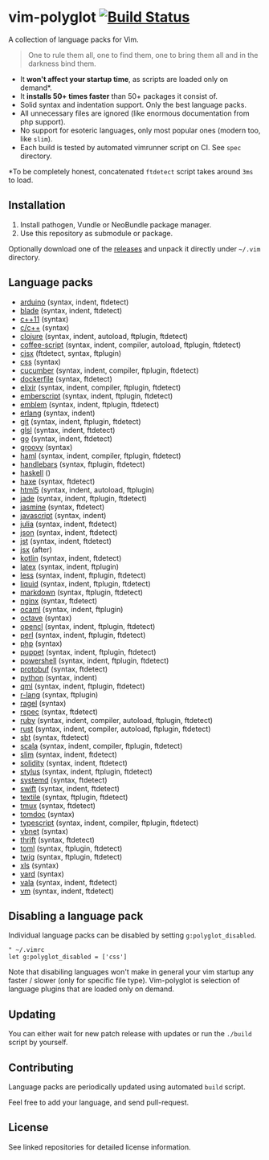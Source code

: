 # vim-polyglot [![Build Status][travis-img-url]][travis-url]

[travis-img-url]: https://travis-ci.org/sheerun/vim-polyglot.png
[travis-url]: https://travis-ci.org/sheerun/vim-polyglot

A collection of language packs for Vim.

> One to rule them all, one to find them, one to bring them all and in the darkness bind them.

- It **won't affect your startup time**, as scripts are loaded only on demand\*.
- It **installs 50+ times faster** than 50+ packages it consist of.
- Solid syntax and indentation support. Only the best language packs.
- All unnecessary files are ignored (like enormous documentation from php support).
- No support for esoteric languages, only most popular ones (modern too, like `slim`).
- Each build is tested by automated vimrunner script on CI. See `spec` directory.

\*To be completely honest, concatenated `ftdetect` script takes around `3ms` to load.

## Installation

1. Install pathogen, Vundle or NeoBundle package manager.
2. Use this repository as submodule or package.

Optionally download one of the [releases](https://github.com/sheerun/vim-polyglot/releases) and unpack it directly under `~/.vim` directory.

## Language packs

- [arduino](https://github.com/sudar/vim-arduino-syntax) (syntax, indent, ftdetect)
- [blade](https://github.com/xsbeats/vim-blade) (syntax, indent, ftdetect)
- [c++11](https://github.com/octol/vim-cpp-enhanced-highlight) (syntax)
- [c/c++](https://github.com/vim-jp/cpp-vim) (syntax)
- [clojure](https://github.com/guns/vim-clojure-static) (syntax, indent, autoload, ftplugin, ftdetect)
- [coffee-script](https://github.com/kchmck/vim-coffee-script) (syntax, indent, compiler, autoload, ftplugin, ftdetect)
- [cjsx](https://github.com/mtscout6/vim-cjsx) (ftdetect, syntax, ftplugin)
- [css](https://github.com/JulesWang/css.vim) (syntax)
- [cucumber](https://github.com/tpope/vim-cucumber) (syntax, indent, compiler, ftplugin, ftdetect)
- [dockerfile](https://github.com/honza/dockerfile.vim) (syntax, ftdetect)
- [elixir](https://github.com/elixir-lang/vim-elixir) (syntax, indent, compiler, ftplugin, ftdetect)
- [emberscript](https://github.com/heartsentwined/vim-ember-script) (syntax, indent, ftplugin, ftdetect)
- [emblem](https://github.com/heartsentwined/vim-emblem) (syntax, indent, ftplugin, ftdetect)
- [erlang](https://github.com/hcs42/vim-erlang-runtime) (syntax, indent)
- [git](https://github.com/tpope/vim-git) (syntax, indent, ftplugin, ftdetect)
- [glsl](https://github.com/tikhomirov/vim-glsl) (syntax, indent, ftdetect)
- [go](https://github.com/fatih/vim-go) (syntax, indent, ftdetect)
- [groovy](https://github.com/vim-scripts/groovy.vim) (syntax)
- [haml](https://github.com/tpope/vim-haml) (syntax, indent, compiler, ftplugin, ftdetect)
- [handlebars](https://github.com/mustache/vim-mustache-handlebars) (syntax, ftplugin, ftdetect)
- [haskell](https://github.com/raichoo/haskell-vim) ()
- [haxe](https://github.com/yaymukund/vim-haxe) (syntax, ftdetect)
- [html5](https://github.com/othree/html5.vim) (syntax, indent, autoload, ftplugin)
- [jade](https://github.com/digitaltoad/vim-jade) (syntax, indent, ftplugin, ftdetect)
- [jasmine](https://github.com/glanotte/vim-jasmine) (syntax, ftdetect)
- [javascript](https://github.com/sheerun/yajs.vim) (syntax, indent)
- [julia](https://github.com/dcjones/julia-minimalist-vim) (syntax, indent, ftdetect)
- [json](https://github.com/sheerun/vim-json) (syntax, indent, ftdetect)
- [jst](https://github.com/briancollins/vim-jst) (syntax, indent, ftdetect)
- [jsx](https://github.com/mxw/vim-jsx) (after)
- [kotlin](https://github.com/udalov/kotlin-vim) (syntax, indent, ftdetect)
- [latex](https://github.com/LaTeX-Box-Team/LaTeX-Box) (syntax, indent, ftplugin)
- [less](https://github.com/groenewege/vim-less) (syntax, indent, ftplugin, ftdetect)
- [liquid](https://github.com/tpope/vim-liquid) (syntax, indent, ftplugin, ftdetect)
- [markdown](https://github.com/tpope/vim-markdown) (syntax, ftplugin, ftdetect)
- [nginx](https://github.com/mutewinter/nginx.vim) (syntax, ftdetect)
- [ocaml](https://github.com/jrk/vim-ocaml) (syntax, indent, ftplugin)
- [octave](https://github.com/vim-scripts/octave.vim--) (syntax)
- [opencl](https://github.com/petRUShka/vim-opencl) (syntax, indent, ftplugin, ftdetect)
- [perl](https://github.com/vim-perl/vim-perl) (syntax, indent, ftplugin, ftdetect)
- [php](https://github.com/StanAngeloff/php.vim) (syntax)
- [puppet](https://github.com/rodjek/vim-puppet) (syntax, indent, ftplugin, ftdetect)
- [powershell](https://github.com/Persistent13/vim-ps1) (syntax, indent, ftplugin, ftdetect)
- [protobuf](https://github.com/uarun/vim-protobuf) (syntax, ftdetect)
- [python](https://github.com/mitsuhiko/vim-python-combined) (syntax, indent)
- [qml](https://github.com/peterhoeg/vim-qml) (syntax, indent, ftplugin, ftdetect)
- [r-lang](https://github.com/vim-scripts/R.vim) (syntax, ftplugin)
- [ragel](https://github.com/jneen/ragel.vim) (syntax)
- [rspec](https://github.com/sheerun/rspec.vim) (syntax, ftdetect)
- [ruby](https://github.com/vim-ruby/vim-ruby) (syntax, indent, compiler, autoload, ftplugin, ftdetect)
- [rust](https://github.com/wting/rust.vim) (syntax, indent, compiler, autoload, ftplugin, ftdetect)
- [sbt](https://github.com/derekwyatt/vim-sbt) (syntax, ftdetect)
- [scala](https://github.com/derekwyatt/vim-scala) (syntax, indent, compiler, ftplugin, ftdetect)
- [slim](https://github.com/slim-template/vim-slim) (syntax, indent, ftdetect)
- [solidity](https://github.com/ethereum/vim-solidity) (syntax, indent, ftdetect)
- [stylus](https://github.com/wavded/vim-stylus) (syntax, indent, ftplugin, ftdetect)
- [systemd](https://github.com/kurayama/systemd-vim-syntax) (syntax, ftdetect)
- [swift](https://github.com/toyamarinyon/vim-swift) (syntax, indent, ftdetect)
- [textile](https://github.com/timcharper/textile.vim) (syntax, ftplugin, ftdetect)
- [tmux](https://github.com/tejr/vim-tmux) (syntax, ftdetect)
- [tomdoc](https://github.com/duwanis/tomdoc.vim) (syntax)
- [typescript](https://github.com/leafgarland/typescript-vim) (syntax, indent, compiler, ftplugin, ftdetect)
- [vbnet](https://github.com/vim-scripts/vbnet.vim) (syntax)
- [thrift](https://github.com/solarnz/thrift.vim) (syntax, ftdetect)
- [toml](https://github.com/cespare/vim-toml) (syntax, ftplugin, ftdetect)
- [twig](https://github.com/beyondwords/vim-twig) (syntax, ftplugin, ftdetect)
- [xls](https://github.com/vim-scripts/XSLT-syntax) (syntax)
- [yard](https://github.com/sheerun/vim-yardoc) (syntax)
- [vala](https://github.com/tkztmk/vim-vala) (syntax, indent, ftdetect)
- [vm](https://github.com/lepture/vim-velocity) (syntax, indent, ftdetect)

## Disabling a language pack

Individual language packs can be disabled by setting `g:polyglot_disabled`.

```viml
" ~/.vimrc
let g:polyglot_disabled = ['css']
```

Note that disabiling languages won't make in general your vim startup any faster / slower (only for specific file type). Vim-polyglot is selection of language plugins that are loaded only on demand.

## Updating

You can either wait for new patch release with updates or run the `./build` script by yourself.

## Contributing

Language packs are periodically updated using automated `build` script.

Feel free to add your language, and send pull-request.

## License

See linked repositories for detailed license information.
